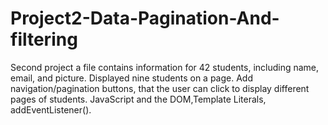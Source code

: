 # Project2-Data-Pagination-And-filtering
 Second project a file contains information for 42 students, including name, email, and picture.
 Displayed nine students on a page. Add navigation/pagination buttons, that the user can click to display different pages of students.
 JavaScript and the DOM,Template Literals, addEventListener().
 
